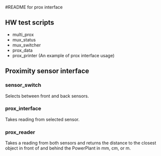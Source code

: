 #README for prox interface



## HW test scripts
* multi_prox
* mux_status
* mux_switcher
* prox_data
* prox_printer (An example of prox interface usage)

## Proximity sensor interface
### sensor_switch
Selects between front and back sensors.

### prox_interface
Takes reading from selected sensor.

### prox_reader
Takes a reading from both sensors and returns the distance to the closest object in front of and behind the PowerPlant in mm, cm, or m.

